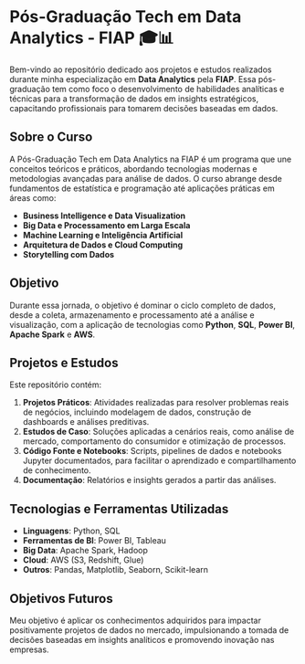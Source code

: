 # Pós-Graduação Tech em Data Analytics - FIAP 🎓📊

Bem-vindo ao repositório dedicado aos projetos e estudos realizados durante minha especialização em **Data Analytics** pela **FIAP**. Essa pós-graduação tem como foco o desenvolvimento de habilidades analíticas e técnicas para a transformação de dados em insights estratégicos, capacitando profissionais para tomarem decisões baseadas em dados.

## Sobre o Curso

A Pós-Graduação Tech em Data Analytics na FIAP é um programa que une conceitos teóricos e práticos, abordando tecnologias modernas e metodologias avançadas para análise de dados. O curso abrange desde fundamentos de estatística e programação até aplicações práticas em áreas como:

- **Business Intelligence e Data Visualization**
- **Big Data e Processamento em Larga Escala**
- **Machine Learning e Inteligência Artificial**
- **Arquitetura de Dados e Cloud Computing**
- **Storytelling com Dados**

## Objetivo

Durante essa jornada, o objetivo é dominar o ciclo completo de dados, desde a coleta, armazenamento e processamento até a análise e visualização, com a aplicação de tecnologias como **Python**, **SQL**, **Power BI**, **Apache Spark** e **AWS**.

## Projetos e Estudos

Este repositório contém:

1. **Projetos Práticos**: Atividades realizadas para resolver problemas reais de negócios, incluindo modelagem de dados, construção de dashboards e análises preditivas.
2. **Estudos de Caso**: Soluções aplicadas a cenários reais, como análise de mercado, comportamento do consumidor e otimização de processos.
3. **Código Fonte e Notebooks**: Scripts, pipelines de dados e notebooks Jupyter documentados, para facilitar o aprendizado e compartilhamento de conhecimento.
4. **Documentação**: Relatórios e insights gerados a partir das análises.

## Tecnologias e Ferramentas Utilizadas

- **Linguagens**: Python, SQL
- **Ferramentas de BI**: Power BI, Tableau
- **Big Data**: Apache Spark, Hadoop
- **Cloud**: AWS (S3, Redshift, Glue)
- **Outros**: Pandas, Matplotlib, Seaborn, Scikit-learn

## Objetivos Futuros

Meu objetivo é aplicar os conhecimentos adquiridos para impactar positivamente projetos de dados no mercado, impulsionando a tomada de decisões baseadas em insights analíticos e promovendo inovação nas empresas.
